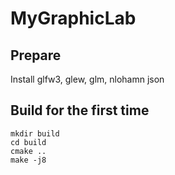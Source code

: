 # MyGraphicLab

## Prepare

Install glfw3, glew, glm, nlohamn json

## Build for the first time
`mkdir build`  
`cd build`  
`cmake ..`  
`make -j8`  

